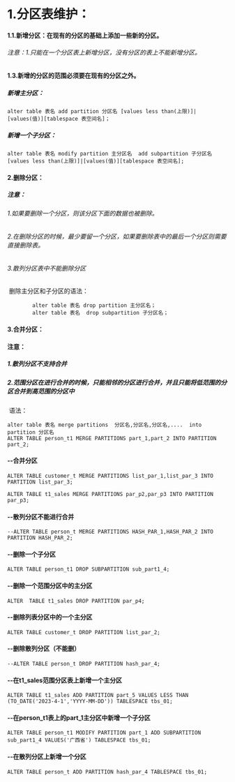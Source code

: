 #  1.分区表维护：

#### 1.1.新增分区：在现有的分区的基础上添加一些新的分区。

###### 		注意：1.只能在一个分区表上新增分区，没有分区的表上不能新增分区。

####  1.3.新增的分区的范围必须要在现有的分区之外。

#####      新增主分区：

```plsql
alter table 表名 add partition 分区名 [values less than(上限)]|[values(值)][tablespace 表空间名]； 
```

   

#####      新增一个子分区：

```plsql
alter table 表名 modify partition 主分区名  add subpartition 子分区名 [values less than(上限)]|[values(值)][tablespace 表空间名];
```



#### 2.删除分区：

#####          注意：

###### 			1.如果要删除一个分区，则该分区下面的数据也被删除。

###### 			2.在删除分区的时候，最少要留一个分区，如果要删除表中的最后一个分区则需要直接删除表。

###### 			3.散列分区表中不能删除分区

​				删除主分区和子分区的语法：

```plsql
		alter table 表名 drop partition 主分区名；
		alter table 表名  drop subpartition 子分区名；
```



#### 3.合并分区：

#### 	注意：

##### 			1.散列分区不支持合并

##### 			2.范围分区在进行合并的时候，只能相邻的分区进行合并，并且只能将低范围的分区合并到高范围的分区中

​             语法：

```plsql
alter table 表名 merge partitions  分区名,分区名,分区名,....  into partition 分区名
ALTER TABLE person_t1 MERGE PARTITIONS part_1,part_2 INTO PARTITION part_2;
```



#### --合并分区

```plsql
ALTER TABLE customer_t MERGE PARTITIONS list_par_1,list_par_3 INTO PARTITION list_par_3;

ALTER TABLE t1_sales MERGE PARTITIONS par_p2,par_p3 INTO PARTITION par_p3;
```



#### --散列分区不能进行合并

```plsql
--ALTER TABLE person_t MERGE PARTITIONS HASH_PAR_1,HASH_PAR_2 INTO PARTITION HASH_PAR_2;
```



#### --删除一个子分区

```plsql
ALTER TABLE person_t1 DROP SUBPARTITION sub_part1_4;
```



#### --删除一个范围分区中的主分区

```plsql
ALTER  TABLE t1_sales DROP PARTITION par_p4;
```



#### --删除列表分区中的一个主分区

```plsql
ALTER TABLE customer_t DROP PARTITION list_par_2;
```



#### --删除散列分区（不能删）

```plsql
--ALTER TABLE person_t DROP PARTITION hash_par_4;
```



#### --在t1_sales范围分区表上新增一个主分区

```plsql
ALTER TABLE t1_sales ADD PARTITION part_5 VALUES LESS THAN (TO_DATE('2023-4-1','YYYY-MM-DD')) TABLESPACE tbs_01;
```



#### --在person_t1表上的part_1主分区中新增一个子分区

```plsql
ALTER TABLE person_t1 MODIFY PARTITION part_1 ADD SUBPARTITION sub_part1_4 VALUES('广西省') TABLESPACE tbs_01;
```



#### --在散列分区上新增一个分区

```plsql
ALTER TABLE person_t ADD PARTITION hash_par_4 TABLESPACE tbs_01;
```

